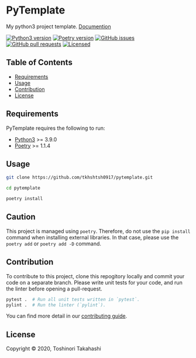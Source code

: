 PyTemplate
==========

My python3 project template.
[Documention](https://tkhshtsh0917.github.io/pytemplate/)


[![Python3 version][shield-python3]](#)
[![Poetry version][shield-poetry]](#)
[![GitHub issues][shield-issues]](#)
[![GitHub pull requests][shield-prs]](#)
[![Licensed][shield-license]](#)


Table of Contents
-----------------

  * [Requirements](#requirements)
  * [Usage](#usage)
  * [Contribution](#contribution)
  * [License](#license)


Requirements
------------

PyTemplate requires the following to run:

  * [Python3][python3] >= 3.9.0
  * [Poetry][poetry] >= 1.1.4


Usage
-----

```sh
git clone https://github.com/tkhshtsh0917/pytemplate.git

cd pytemplate

poetry install
```


## Caution

This project is managed using `poetry`.
Therefore, do not use the `pip install` command when installing external libraries.
In that case, please use the `poetry add` or `poetry add -D` command.


Contribution
------------

To contribute to this project, clone this repogitory locally and commit your code on a separate branch. 
Please write unit tests for your code, and run the linter before opening a pull-request.

```sh
pytest .  # Run all unit tests written in `pytest`.
pylint .  # Run the linter (`pylint`).
```

You can find more detail in our [contributing guide](/.github/CONTRIBUTING.md).


License
-------

Copyright &copy; 2020, Toshinori Takahashi


[python3]:        https://www.python.org
[poetry]:         https://python-poetry.org
[shield-python3]: https://img.shields.io/badge/Python3-v.3.9.0-blue
[shield-poetry]:  https://img.shields.io/badge/Poetry-v.1.1.4-blue
[shield-issues]:  https://img.shields.io/github/issues/tkhshtsh0917/pytemplate
[shield-prs]:     https://img.shields.io/github/issues-pr/tkhshtsh0917/pytemplate
[shield-license]: https://img.shields.io/github/license/tkhshtsh0917/pytemplate